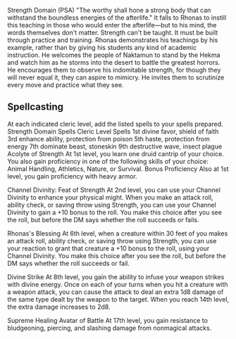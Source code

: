 Strength Domain (PSA)
"The worthy shall hone a strong body that can withstand the boundless energies of the afterlife."
It falls to Rhonas to instill this teaching in those who would enter the afterlife—but to his mind, the words themselves don't matter. Strength can't be taught. It must be built through practice and training. Rhonas demonstrates his teachings by his example, rather than by giving his students any kind of academic instruction. He welcomes the people of Naktamun to stand by the Hekma and watch him as he storms into the desert to battle the greatest horrors. He encourages them to observe his indomitable strength, for though they will never equal it, they can aspire to mimicry. He invites them to scrutinize every move and practice what they see.
## Spellcasting
At each indicated cleric level, add the listed spells to your spells prepared.
Strength Domain Spells
Cleric Level	Spells
1st	divine favor, shield of faith
3rd	enhance ability, protection from poison
5th	haste, protection from energy
7th	dominate beast, stoneskin
9th	destructive wave, insect plague
Acolyte of Strength
At 1st level, you learn one druid cantrip of your choice. You also gain proficiency in one of the following skills of your choice: Animal Handling, Athletics, Nature, or Survival.
Bonus Proficiency
Also at 1st level, you gain proficiency with heavy armor.

Channel Divinity: Feat of Strength
At 2nd level, you can use your Channel Divinity to enhance your physical might. When you make an attack roll, ability check, or saving throw using Strength, you can use your Channel Divinity to gain a +10 bonus to the roll. You make this choice after you see the roll, but before the DM says whether the roll succeeds or fails.

Rhonas's Blessing
At 6th level, when a creature within 30 feet of you makes an attack roll, ability check, or saving throw using Strength, you can use your reaction to grant that creature a +10 bonus to the roll, using your Channel Divinity. You make this choice after you see the roll, but before the DM says whether the roll succeeds or fail.

Divine Strike
At 8th level, you gain the ability to infuse your weapon strikes with divine energy. Once on each of your turns when you hit a creature with a weapon attack, you can cause the attack to deal an extra 1d8 damage of the same type dealt by the weapon to the target. When you reach 14th level, the extra damage increases to 2d8.

Supreme Healing
Avatar of Battle At 17th level, you gain resistance to bludgeoning, piercing, and slashing damage from nonmagical attacks.
